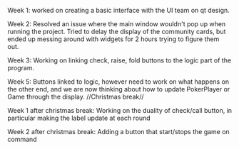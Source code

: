 Week 1: worked on creating a basic interface with the UI team on qt design.

Week 2: Resolved an issue where the main window wouldn't pop up when running the project. Tried to delay the display of the community cards, but ended up messing around with widgets for 2 hours trying to figure them out.

Week 3: Working on linking check, raise, fold buttons to the logic part of the program.

Week 5: Buttons linked to logic, however need to work on what happens on the other end, and we are now thinking about how to update PokerPlayer or Game through the display.
//Christmas break//

Week 1 after christmas break: Working on the duality of check/call button, in particular making the label update at each round

Week 2 after christmas break: Adding a button that start/stops the game on command
